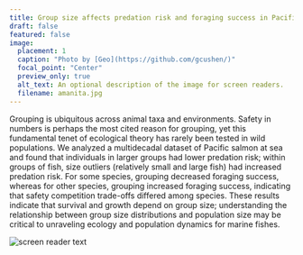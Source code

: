 ```yaml
---
title: Group size affects predation risk and foraging success in Pacific salmon in the ocean
draft: false
featured: false
image:
  placement: 1
  caption: "Photo by [Geo](https://github.com/gcushen/)"
  focal_point: "Center"
  preview_only: true
  alt_text: An optional description of the image for screen readers.
  filename: amanita.jpg
---
```


Grouping is ubiquitous across animal taxa and environments. Safety in numbers is perhaps the most cited reason for grouping, yet this fundamental tenet of ecological theory has rarely been tested in wild populations. We analyzed a multidecadal dataset of Pacific salmon at sea and found that individuals in larger groups had lower predation risk; within groups of fish, size outliers (relatively small and large fish) had increased predation risk. For some species, grouping decreased foraging success, whereas for other species, grouping increased foraging success, indicating that safety competition trade-offs differed among species. These results indicate that survival and growth depend on group size; understanding the relationship between group size distributions and population size may be critical to unraveling ecology and population dynamics for marine fishes.

![screen reader text](salmonfig1.JPG "The probability of predator injury decreased as a function of group size (number of fish caught in purse seine nets) for all Pacific salmon species considered (sockeye, chum, pink, and coho). This safety in numbers was evident for both species-specific group size (left column) and total group size (right column)")



